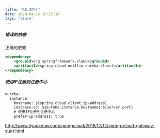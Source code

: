 ```yaml
---
title: 'RE:2网关'
date: 2020-04-26 15:25:10
tags: "store"
---
```




##### 错误的依赖



正确的依赖

```xml
<dependency>
    <groupId>org.springframework.cloud</groupId>
    <artifactId>spring-cloud-netflix-eureka-client</artifactId>
</dependency>
```

##### 使用IP注册到注册中心

```xml
eureka:
  instance:
    hostname: ${spring.cloud.client.ip-address}
    instance-id: ${eureka.instance.hostname}:${server.port}
    # 使用IP注册到注册中心
    prefer-ip-address: true
```



http://www.ityouknow.com/springcloud/2018/12/12/spring-cloud-gateway-start.html